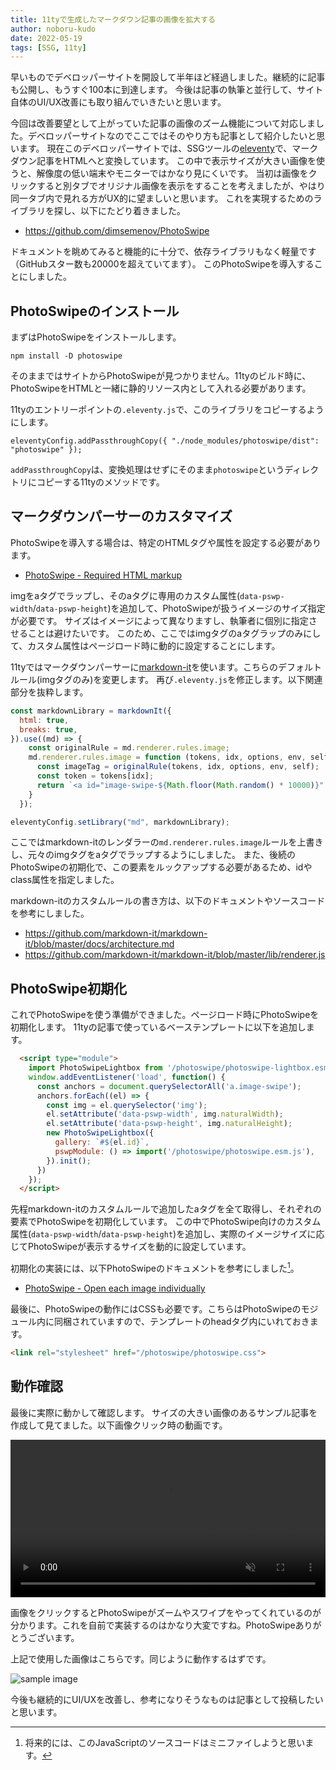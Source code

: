 ```yaml
---
title: 11tyで生成したマークダウン記事の画像を拡大する
author: noboru-kudo
date: 2022-05-19
tags: [SSG, 11ty]
---
```


早いものでデベロッパーサイトを開設して半年ほど経過しました。継続的に記事も公開し、もうすぐ100本に到達します。
今後は記事の執筆と並行して、サイト自体のUI/UX改善にも取り組んでいきたいと思います。

今回は改善要望として上がっていた記事の画像のズーム機能について対応しました。デベロッパーサイトなのでここではそのやり方も記事として紹介したいと思います。
現在このデベロッパーサイトでは、SSGツールの[eleventy](https://www.11ty.dev/)で、マークダウン記事をHTMLへと変換しています。
この中で表示サイズが大きい画像を使うと、解像度の低い端末やモニターではかなり見にくいです。
当初は画像をクリックすると別タブでオリジナル画像を表示をすることを考えましたが、やはり同一タブ内で見れる方がUX的に望ましいと思います。
これを実現するためのライブラリを探し、以下にたどり着きました。

- <https://github.com/dimsemenov/PhotoSwipe>

ドキュメントを眺めてみると機能的に十分で、依存ライブラリもなく軽量です（GitHubスター数も20000を超えていてます）。
このPhotoSwipeを導入することにしました。


## PhotoSwipeのインストール

まずはPhotoSwipeをインストールします。

```shell
npm install -D photoswipe
```

そのままではサイトからPhotoSwipeが見つかりません。11tyのビルド時に、PhotoSwipeをHTMLと一緒に静的リソース内として入れる必要があります。

11tyのエントリーポイントの`.eleventy.js`で、このライブラリをコピーするようにします。

```shell
eleventyConfig.addPassthroughCopy({ "./node_modules/photoswipe/dist": "photoswipe" });
```

`addPassthroughCopy`は、変換処理はせずにそのまま`photoswipe`というディレクトリにコピーする11tyのメソッドです。

## マークダウンパーサーのカスタマイズ

PhotoSwipeを導入する場合は、特定のHTMLタグや属性を設定する必要があります。

- [PhotoSwipe - Required HTML markup](https://photoswipe.com/getting-started/#required-html-markup)

imgをaタグでラップし、そのaタグに専用のカスタム属性(`data-pswp-width`/`data-pswp-height`)を追加して、PhotoSwipeが扱うイメージのサイズ指定が必要です。
サイズはイメージによって異なりますし、執筆者に個別に指定させることは避けたいです。
このため、ここではimgタグのaタグラップのみにして、カスタム属性はページロード時に動的に設定することにします。

11tyではマークダウンパーサーに[markdown-it](https://github.com/markdown-it/markdown-it)を使います。こちらのデフォルトルール(imgタグのみ)を変更します。
再び`.eleventy.js`を修正します。以下関連部分を抜粋します。

```javascript
const markdownLibrary = markdownIt({
  html: true,
  breaks: true,
}).use((md) => {
    const originalRule = md.renderer.rules.image;
    md.renderer.rules.image = function (tokens, idx, options, env, self) {
      const imageTag = originalRule(tokens, idx, options, env, self);
      const token = tokens[idx];
      return `<a id="image-swipe-${Math.floor(Math.random() * 10000)}" class="image-swipe" href="${token.attrs[token.attrIndex("src")][1]}" target="_blank" rel="noopener noreferrer">${imageTag}</a>`;
    }
  });

eleventyConfig.setLibrary("md", markdownLibrary);
```

ここではmarkdown-itのレンダラーの`md.renderer.rules.image`ルールを上書きし、元々のimgタグをaタグでラップするようにしました。
また、後続のPhotoSwipeの初期化で、この要素をルックアップする必要があるため、idやclass属性を指定しました。

markdown-itのカスタムルールの書き方は、以下のドキュメントやソースコードを参考にしました。

- <https://github.com/markdown-it/markdown-it/blob/master/docs/architecture.md>
- <https://github.com/markdown-it/markdown-it/blob/master/lib/renderer.js>

## PhotoSwipe初期化

これでPhotoSwipeを使う準備ができました。ページロード時にPhotoSwipeを初期化します。
11tyの記事で使っているベーステンプレートに以下を追加します。

```html
  <script type="module">
    import PhotoSwipeLightbox from '/photoswipe/photoswipe-lightbox.esm.js';
    window.addEventListener('load', function() {
      const anchors = document.querySelectorAll('a.image-swipe');
      anchors.forEach((el) => {
        const img = el.querySelector('img');
        el.setAttribute('data-pswp-width', img.naturalWidth);
        el.setAttribute('data-pswp-height', img.naturalHeight);
        new PhotoSwipeLightbox({
          gallery: `#${el.id}`,
          pswpModule: () => import('/photoswipe/photoswipe.esm.js'),
        }).init();
      })
    });
  </script>
```

先程markdown-itのカスタムルールで追加したaタグを全て取得し、それぞれの要素でPhotoSwipeを初期化しています。
この中でPhotoSwipe向けのカスタム属性(`data-pswp-width`/`data-pswp-height`)を追加し、実際のイメージサイズに応じてPhotoSwipeが表示するサイズを動的に設定しています。

初期化の実装には、以下PhotoSwipeのドキュメントを参考にしました[^1]。

- [PhotoSwipe - Open each image individually](https://photoswipe.com/getting-started/#open-each-image-individually)

[^1]: 将来的には、このJavaScriptのソースコードはミニファイしようと思います。

最後に、PhotoSwipeの動作にはCSSも必要です。こちらはPhotoSwipeのモジュール内に同梱されていますので、テンプレートのheadタグ内にいれておきます。

```html
<link rel="stylesheet" href="/photoswipe/photoswipe.css">
```

## 動作確認

最後に実際に動かして確認します。
サイズの大きい画像のあるサンプル記事を作成して見てました。以下画像クリック時の動画です。

<video width="100%" autoplay muted loop playsinline controls>
<source src="https://i.gyazo.com/aa2b284d7f8866217f3b087fe831e7f2.mp4" type="video/mp4" />
</video>

画像をクリックするとPhotoSwipeがズームやスワイプをやってくれているのが分かります。これを自前で実装するのはかなり大変ですね。PhotoSwipeありがとうございます。

上記で使用した画像はこちらです。同じように動作するはずです。

![sample image](https://i.gyazo.com/7ee2980d2d93f5fbb2bb4700f491eb20.jpg)

今後も継続的にUI/UXを改善し、参考になりそうなものは記事として投稿したいと思います。
